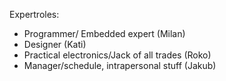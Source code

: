 Expertroles:
- Programmer/ Embedded expert (Milan)
- Designer (Kati)
- Practical electronics/Jack of all trades (Roko)
- Manager/schedule, intrapersonal stuff (Jakub) 
